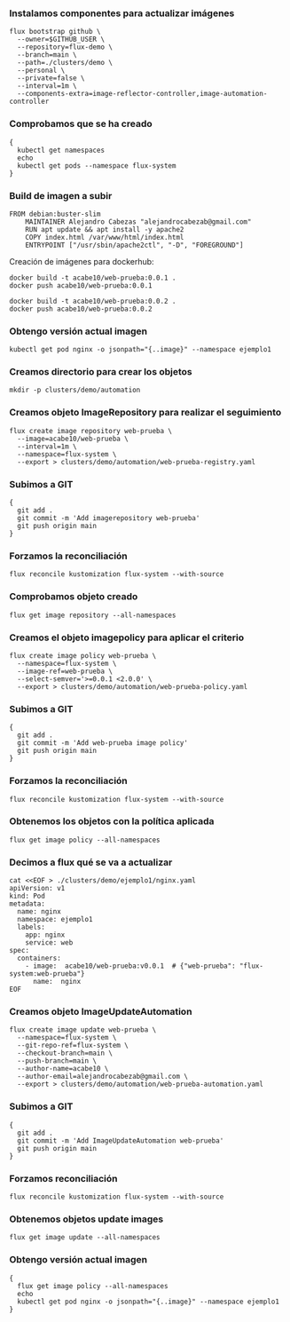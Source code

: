 ### Instalamos componentes para actualizar imágenes

~~~
flux bootstrap github \
  --owner=$GITHUB_USER \
  --repository=flux-demo \
  --branch=main \
  --path=./clusters/demo \
  --personal \
  --private=false \
  --interval=1m \
  --components-extra=image-reflector-controller,image-automation-controller
~~~

### Comprobamos que se ha creado

~~~
{
  kubectl get namespaces
  echo
  kubectl get pods --namespace flux-system
}
~~~

### Build de imagen a subir

~~~
FROM debian:buster-slim
    MAINTAINER Alejandro Cabezas "alejandrocabezab@gmail.com"
    RUN apt update && apt install -y apache2
    COPY index.html /var/www/html/index.html
    ENTRYPOINT ["/usr/sbin/apache2ctl", "-D", "FOREGROUND"]
~~~

Creación de imágenes para dockerhub:

~~~
docker build -t acabe10/web-prueba:0.0.1 .
docker push acabe10/web-prueba:0.0.1
~~~

~~~
docker build -t acabe10/web-prueba:0.0.2 .
docker push acabe10/web-prueba:0.0.2
~~~

### Obtengo versión actual imagen

~~~
kubectl get pod nginx -o jsonpath="{..image}" --namespace ejemplo1
~~~

### Creamos directorio para crear los objetos

~~~
mkdir -p clusters/demo/automation
~~~

### Creamos objeto ImageRepository para realizar el seguimiento

~~~
flux create image repository web-prueba \
  --image=acabe10/web-prueba \
  --interval=1m \
  --namespace=flux-system \
  --export > clusters/demo/automation/web-prueba-registry.yaml
~~~

### Subimos a GIT

~~~
{
  git add .
  git commit -m 'Add imagerepository web-prueba'
  git push origin main
}
~~~

### Forzamos la reconciliación

~~~
flux reconcile kustomization flux-system --with-source
~~~

### Comprobamos objeto creado

~~~
flux get image repository --all-namespaces
~~~

### Creamos el objeto imagepolicy para aplicar el criterio

~~~
flux create image policy web-prueba \
  --namespace=flux-system \
  --image-ref=web-prueba \
  --select-semver='>=0.0.1 <2.0.0' \
  --export > clusters/demo/automation/web-prueba-policy.yaml
~~~

### Subimos a GIT

~~~
{
  git add .
  git commit -m 'Add web-prueba image policy'
  git push origin main
}
~~~

### Forzamos la reconciliación

~~~
flux reconcile kustomization flux-system --with-source
~~~

### Obtenemos los objetos con la política aplicada

~~~
flux get image policy --all-namespaces
~~~

### Decimos a flux qué se va a actualizar

~~~
cat <<EOF > ./clusters/demo/ejemplo1/nginx.yaml
apiVersion: v1
kind: Pod
metadata:
  name: nginx
  namespace: ejemplo1
  labels:
    app: nginx
    service: web
spec:
  containers:
    - image:  acabe10/web-prueba:v0.0.1  # {"web-prueba": "flux-system:web-prueba"}
      name:  nginx
EOF
~~~

### Creamos objeto ImageUpdateAutomation

~~~
flux create image update web-prueba \
  --namespace=flux-system \
  --git-repo-ref=flux-system \
  --checkout-branch=main \
  --push-branch=main \
  --author-name=acabe10 \
  --author-email=alejandrocabezab@gmail.com \
  --export > clusters/demo/automation/web-prueba-automation.yaml
~~~

### Subimos a GIT

~~~
{
  git add .
  git commit -m 'Add ImageUpdateAutomation web-prueba'
  git push origin main
}
~~~

### Forzamos reconciliación

~~~
flux reconcile kustomization flux-system --with-source
~~~

### Obtenemos objetos update images

~~~
flux get image update --all-namespaces
~~~

### Obtengo versión actual imagen


~~~
{
  flux get image policy --all-namespaces
  echo
  kubectl get pod nginx -o jsonpath="{..image}" --namespace ejemplo1
}
~~~